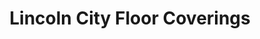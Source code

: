 ---
title: "Lincoln City Floor Coverings"
url: /lincoln-city/lincoln-city-floor-coverings/
shop: carpet
---